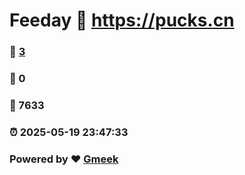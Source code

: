 # Feeday :link: https://pucks.cn 
### :page_facing_up: [3](https://pucks.cn/tag.html) 
### :speech_balloon: 0 
### :hibiscus: 7633 
### :alarm_clock: 2025-05-19 23:47:33 
### Powered by :heart: [Gmeek](https://github.com/Meekdai/Gmeek)
